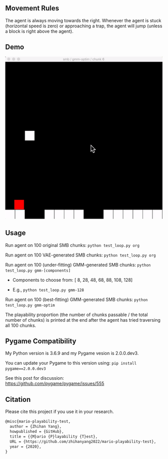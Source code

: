 ## Movement Rules

The agent is always moving towards the right. Whenever the agent is stuck (horizontal speed is zero) or approaching a trap, the agent will jump (unless a block is right above the agent).

## Demo

<img src='demo.gif' width=500>

## Usage

Run agent on 100 original SMB chunks: `python test_loop.py org`

Run agent on 100 VAE-generated SMB chunks: `python test_loop.py org`

Run agent on 100 (under-fitting) GMM-generated SMB chunks: `python test_loop.py gmm-[components]`

- Components to choose from: [  8,  28,  48,  68,  88, 108, 128]

- E.g., `python test_loop.py gmm-128`

Run agent on 100 (best-fitting) GMM-generated SMB chunks: `python test_loop.py gmm-optim`

The playability proportion (the number of chunks passable / the total number of chunks) is printed at the end after the agent has tried traversing all 100 chunks.

## Pygame Compatibility

My Python version is 3.6.9 and my Pygame vesion is 2.0.0.dev3.

You can update your Pygame to this version using: `pip install pygame==2.0.0.dev3`

See this post for discussion: https://github.com/pygame/pygame/issues/555

## Citation

Please cite this project if you use it in your research.

```
@misc{mario-playability-test,
  author = {Zhihan Yang},
  howpublished = {GitHub},
  title = {{M}ario {P}layability {T}est},
  URL = {https://github.com/zhihanyang2022/mario-playability-test},
  year = {2020},
}
```

